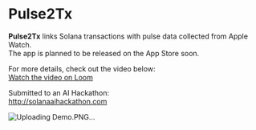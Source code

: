 # Pulse2Tx

**Pulse2Tx** links Solana transactions with pulse data collected from Apple Watch.  
The app is planned to be released on the App Store soon.

For more details, check out the video below:  
[Watch the video on Loom](https://www.loom.com/share/0378bc9074c6490499edf40c2e7a2006?sid=44edef12-7253-46d3-9355-7061c1e63813)

Submitted to an AI Hackathon:  
http://solanaaihackathon.com

![Uploading Demo.PNG…]()
